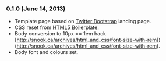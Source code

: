 ### 0.1.0 (June 14, 2013)

* Template page based on [Twitter Bootstrap](http://twitter.github.io/bootstrap/) landing page.
* CSS reset from [HTML5 Boilerplate](http://html5boilerplate.com/).
* Body conversion to 10px == 1em hack [http://snook.ca/archives/html_and_css/font-size-with-rem])(http://snook.ca/archives/html_and_css/font-size-with-rem).
* Body font and colours set.
